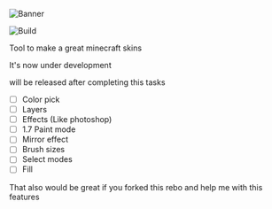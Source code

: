 ![Banner](http://s22.postimg.org/u464888ox/Banner.png)

![Build](https://ci.appveyor.com/api/projects/status/github/Kareemmax/Minecraft-Skiner?svg=true)

Tool to make a great minecraft skins

It's now under development

will be released  after completing this tasks

- [ ] Color pick
- [ ] Layers
- [ ] Effects (Like photoshop)
- [ ] 1.7 Paint mode
- [ ] Mirror effect
- [ ] Brush sizes
- [ ] Select modes
- [ ] Fill

That also would be great if you forked this rebo and help me with this features
